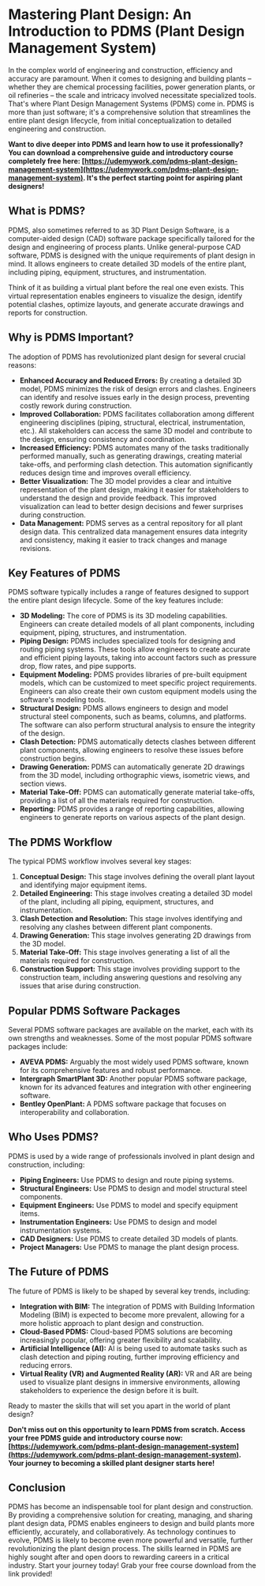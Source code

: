 # Mastering Plant Design: An Introduction to PDMS (Plant Design Management System)

In the complex world of engineering and construction, efficiency and accuracy are paramount. When it comes to designing and building plants – whether they are chemical processing facilities, power generation plants, or oil refineries – the scale and intricacy involved necessitate specialized tools. That's where Plant Design Management Systems (PDMS) come in. PDMS is more than just software; it's a comprehensive solution that streamlines the entire plant design lifecycle, from initial conceptualization to detailed engineering and construction.

**Want to dive deeper into PDMS and learn how to use it professionally? You can download a comprehensive guide and introductory course completely free here: [https://udemywork.com/pdms-plant-design-management-system](https://udemywork.com/pdms-plant-design-management-system). It's the perfect starting point for aspiring plant designers!**

## What is PDMS?

PDMS, also sometimes referred to as 3D Plant Design Software, is a computer-aided design (CAD) software package specifically tailored for the design and engineering of process plants. Unlike general-purpose CAD software, PDMS is designed with the unique requirements of plant design in mind. It allows engineers to create detailed 3D models of the entire plant, including piping, equipment, structures, and instrumentation.

Think of it as building a virtual plant before the real one even exists. This virtual representation enables engineers to visualize the design, identify potential clashes, optimize layouts, and generate accurate drawings and reports for construction.

## Why is PDMS Important?

The adoption of PDMS has revolutionized plant design for several crucial reasons:

*   **Enhanced Accuracy and Reduced Errors:** By creating a detailed 3D model, PDMS minimizes the risk of design errors and clashes. Engineers can identify and resolve issues early in the design process, preventing costly rework during construction.
*   **Improved Collaboration:** PDMS facilitates collaboration among different engineering disciplines (piping, structural, electrical, instrumentation, etc.). All stakeholders can access the same 3D model and contribute to the design, ensuring consistency and coordination.
*   **Increased Efficiency:** PDMS automates many of the tasks traditionally performed manually, such as generating drawings, creating material take-offs, and performing clash detection. This automation significantly reduces design time and improves overall efficiency.
*   **Better Visualization:** The 3D model provides a clear and intuitive representation of the plant design, making it easier for stakeholders to understand the design and provide feedback. This improved visualization can lead to better design decisions and fewer surprises during construction.
*   **Data Management:** PDMS serves as a central repository for all plant design data. This centralized data management ensures data integrity and consistency, making it easier to track changes and manage revisions.

## Key Features of PDMS

PDMS software typically includes a range of features designed to support the entire plant design lifecycle. Some of the key features include:

*   **3D Modeling:** The core of PDMS is its 3D modeling capabilities. Engineers can create detailed models of all plant components, including equipment, piping, structures, and instrumentation.
*   **Piping Design:** PDMS includes specialized tools for designing and routing piping systems. These tools allow engineers to create accurate and efficient piping layouts, taking into account factors such as pressure drop, flow rates, and pipe supports.
*   **Equipment Modeling:** PDMS provides libraries of pre-built equipment models, which can be customized to meet specific project requirements. Engineers can also create their own custom equipment models using the software's modeling tools.
*   **Structural Design:** PDMS allows engineers to design and model structural steel components, such as beams, columns, and platforms. The software can also perform structural analysis to ensure the integrity of the design.
*   **Clash Detection:** PDMS automatically detects clashes between different plant components, allowing engineers to resolve these issues before construction begins.
*   **Drawing Generation:** PDMS can automatically generate 2D drawings from the 3D model, including orthographic views, isometric views, and section views.
*   **Material Take-Off:** PDMS can automatically generate material take-offs, providing a list of all the materials required for construction.
*   **Reporting:** PDMS provides a range of reporting capabilities, allowing engineers to generate reports on various aspects of the plant design.

## The PDMS Workflow

The typical PDMS workflow involves several key stages:

1.  **Conceptual Design:** This stage involves defining the overall plant layout and identifying major equipment items.
2.  **Detailed Engineering:** This stage involves creating a detailed 3D model of the plant, including all piping, equipment, structures, and instrumentation.
3.  **Clash Detection and Resolution:** This stage involves identifying and resolving any clashes between different plant components.
4.  **Drawing Generation:** This stage involves generating 2D drawings from the 3D model.
5.  **Material Take-Off:** This stage involves generating a list of all the materials required for construction.
6.  **Construction Support:** This stage involves providing support to the construction team, including answering questions and resolving any issues that arise during construction.

## Popular PDMS Software Packages

Several PDMS software packages are available on the market, each with its own strengths and weaknesses. Some of the most popular PDMS software packages include:

*   **AVEVA PDMS:** Arguably the most widely used PDMS software, known for its comprehensive features and robust performance.
*   **Intergraph SmartPlant 3D:** Another popular PDMS software package, known for its advanced features and integration with other engineering software.
*   **Bentley OpenPlant:** A PDMS software package that focuses on interoperability and collaboration.

## Who Uses PDMS?

PDMS is used by a wide range of professionals involved in plant design and construction, including:

*   **Piping Engineers:** Use PDMS to design and route piping systems.
*   **Structural Engineers:** Use PDMS to design and model structural steel components.
*   **Equipment Engineers:** Use PDMS to model and specify equipment items.
*   **Instrumentation Engineers:** Use PDMS to design and model instrumentation systems.
*   **CAD Designers:** Use PDMS to create detailed 3D models of plants.
*   **Project Managers:** Use PDMS to manage the plant design process.

## The Future of PDMS

The future of PDMS is likely to be shaped by several key trends, including:

*   **Integration with BIM:** The integration of PDMS with Building Information Modeling (BIM) is expected to become more prevalent, allowing for a more holistic approach to plant design and construction.
*   **Cloud-Based PDMS:** Cloud-based PDMS solutions are becoming increasingly popular, offering greater flexibility and scalability.
*   **Artificial Intelligence (AI):** AI is being used to automate tasks such as clash detection and piping routing, further improving efficiency and reducing errors.
*   **Virtual Reality (VR) and Augmented Reality (AR):** VR and AR are being used to visualize plant designs in immersive environments, allowing stakeholders to experience the design before it is built.

Ready to master the skills that will set you apart in the world of plant design?

**Don't miss out on this opportunity to learn PDMS from scratch. Access your free PDMS guide and introductory course now: [https://udemywork.com/pdms-plant-design-management-system](https://udemywork.com/pdms-plant-design-management-system). Your journey to becoming a skilled plant designer starts here!**

## Conclusion

PDMS has become an indispensable tool for plant design and construction. By providing a comprehensive solution for creating, managing, and sharing plant design data, PDMS enables engineers to design and build plants more efficiently, accurately, and collaboratively. As technology continues to evolve, PDMS is likely to become even more powerful and versatile, further revolutionizing the plant design process. The skills learned in PDMS are highly sought after and open doors to rewarding careers in a critical industry. Start your journey today! Grab your free course download from the link provided!
